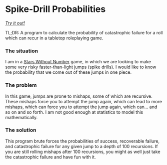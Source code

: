 # Spike-Drill Probabilities
*[Try it out!](https://oliverbaerbenson.dev/spike-drill-probabilities)*

TL;DR: A program to calculate the probability of catastrophic failure for a roll which can recur in a tabletop roleplaying game.

### The situation
I am in a [Stars Without Number](https://en.wikipedia.org/wiki/Stars_Without_Number) game, in which we are looking to make some very risky faster-than-light jumps (spike drills). I would like to know the probability that we come out of these jumps in one piece.

### The problem
In this game, jumps are prone to mishaps, some of which are recursive. These mishaps force you to attempt the jump again, which can lead to more mishaps, which can force you to attempt the jump again, which can... and so on and so forth. I am not good enough at statistics to model this mathematically.

### The solution
This program brute forces the probabilities of success, recoverable failure, and catastrophic failure for any given jump to a depth of 100 recursions. If you are still rolling mishaps after 100 recursions, you might as well just take the catastrophic failure and have fun with it.
